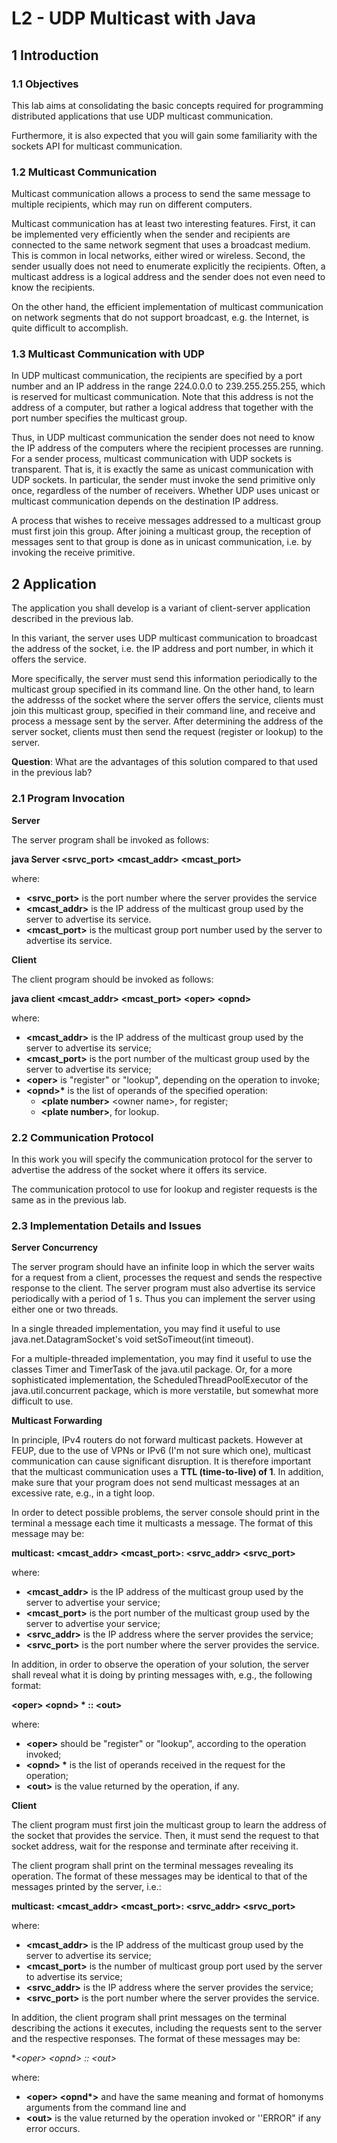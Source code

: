 
# L2 - UDP Multicast with Java

## 1 Introduction

### 1.1 Objectives

This lab aims at consolidating the basic concepts required for programming distributed applications that use UDP multicast communication. 

Furthermore, it is also expected that you will gain some familiarity with the sockets API for multicast communication.

### 1.2 Multicast Communication

Multicast communication allows a process to send the same message to multiple recipients, which may run on different computers.

Multicast communication has at least two interesting features. First, it can be implemented very efficiently when the sender and recipients are connected to the same network segment that uses a broadcast medium. This is common in local networks, either wired or wireless. Second, the sender usually does not need to enumerate explicitly the recipients. Often, a multicast address is a logical address and the sender does not even need to know the recipients.

On the other hand, the efficient implementation of multicast communication on network segments that do not support broadcast, e.g. the Internet, is quite difficult to accomplish.

### 1.3 Multicast Communication with UDP

In UDP multicast communication, the recipients are specified by a port number and an IP address in the range 224.0.0.0 to 239.255.255.255, which is reserved for multicast communication. Note that this address is not the address of a computer, but rather a logical address that together with the port number specifies the multicast group.

Thus, in UDP multicast communication the sender does not need to know the IP address of the computers where the recipient processes are running. For a sender process, multicast communication with UDP sockets is transparent. That is, it is exactly the same as unicast communication with UDP sockets. In particular, the sender must invoke the send primitive only once, regardless of the number of receivers. Whether UDP uses unicast or multicast communication depends on the destination IP address.

A process that wishes to receive messages addressed to a multicast group must first join this group. After joining a multicast group, the reception of messages sent to that group is done as in unicast communication, i.e. by invoking the receive primitive.

## 2 Application

The application you shall develop is a variant of client-server application described in the previous lab.

In this variant, the server uses UDP multicast communication to broadcast the address of the socket, i.e. the IP address and port number, in which it offers the service.

More specifically, the server must send this information periodically to the multicast group specified in its command line. On the other hand, to learn the addresss of the socket where the server offers the service, clients must join this multicast group, specified in their command line, and receive and process a message sent by the server. After determining the address of the server socket, clients must then send the request (register or lookup) to the server.

**Question**: What are the advantages of this solution compared to that used in the previous lab?

### 2.1 Program Invocation

**Server**

The server program shall be invoked as follows:

**java Server \<srvc_port\> \<mcast_addr\> \<mcast_port\>**

where:

  * **\<srvc_port\>** is the port number where the server provides the service
  * **\<mcast_addr\>** is the IP address of the multicast group used by the server to advertise its service.
  * **\<mcast_port\>** is the multicast group port number used by the server to advertise its service.
  
**Client**

The client program should be invoked as follows:

**java client \<mcast_addr\> \<mcast_port\> \<oper\> \<opnd\>** 

where:

  * **\<mcast_addr\>** is the IP address of the multicast group used by the server to advertise its service;
  * **\<mcast_port\>** is the port number of the multicast group used by the server to advertise its service;
  * **\<oper\>** is "register" or "lookup", depending on the operation to invoke;
  * **\<opnd\>\*** is the list of operands of the specified operation:
    * **\<plate number\>** \<owner name\>, for register;
    * **\<plate number\>**, for lookup.
    
### 2.2 Communication Protocol

In this work you will specify the communication protocol for the server to advertise the address of the socket where it offers its service.

The communication protocol to use for lookup and register requests is the same as in the previous lab.

### 2.3 Implementation Details and Issues

**Server Concurrency**

The server program should have an infinite loop in which the server waits for a request from a client, processes the request and sends the respective response to the client. The server program must also advertise its service periodically with a period of 1 s. Thus you can implement the server using either one or two threads.

In a single threaded implementation, you may find it useful to use java.net.DatagramSocket's void setSoTimeout(int timeout).

For a multiple-threaded implementation, you may find it useful to use the classes Timer and TimerTask of the java.util package. Or, for a more sophisticated implementation, the ScheduledThreadPoolExecutor of the java.util.concurrent package, which is more verstatile, but somewhat more difficult to use.

**Multicast Forwarding**

In principle, IPv4 routers do not forward multicast packets. However at FEUP, due to the use of VPNs or IPv6 (I'm not sure which one), multicast communication can cause significant disruption. It is therefore important that the multicast communication uses a **TTL (time-to-live) of 1**. In addition, make sure that your program does not send multicast messages at an excessive rate, e.g., in a tight loop.

In order to detect possible problems, the server console should print in the terminal a message each time it multicasts a message. The format of this message may be:

**multicast: \<mcast_addr\> \<mcast_port\>: \<srvc_addr\> \<srvc_port\>**

where:

  * **\<mcast_addr\>** is the IP address of the multicast group used by the server to advertise your service;
  * **\<mcast_port\>** is the port number of the multicast group used by the server to advertise your service;
  * **\<srvc_addr\>** is the IP address where the server provides the service;
  * **\<srvc_port\>** is the port number where the server provides the service.
  
In addition, in order to observe the operation of your solution, the server shall reveal what it is doing by printing messages with, e.g., the following format:

**\<oper\> \<opnd\> * :: \<out\>**

where:

  * **\<oper\>** should be "register" or "lookup", according to the operation invoked;
  * **\<opnd\> \*** is the list of operands received in the request for the operation;
  * **\<out\>** is the value returned by the operation, if any.
  
**Client**

The client program must first join the multicast group to learn the address of the socket that provides the service. Then, it must send the request to that socket address, wait for the response and terminate after receiving it.

The client program shall print on the terminal messages revealing its operation. The format of these messages may be identical to that of the messages printed by the server, i.e.:

**multicast: \<mcast_addr\> \<mcast_port\>: \<srvc_addr\> \<srvc_port\>**

where:

  * **\<mcast_addr\>** is the IP address of the multicast group used by the server to advertise its service;
  * **\<mcast_port\>** is the number of multicast group port used by the server to advertise its service;
  * **\<srvc_addr\>** is the IP address where the server provides the service;
  * **\<srvc_port\>** is the port number where the server provides the service.
  
In addition, the client program shall print messages on the terminal describing the actions it executes, including the requests sent to the server and the respective responses. The format of these messages may be:

**\<oper\> \<opnd\> *:: \<out\>**

where:

  * **\<oper\> \<opnd\*\>** and have the same meaning and format of homonyms arguments from the command line and
  * **\<out\>** is the value returned by the operation invoked or ''ERROR" if any error occurs.

